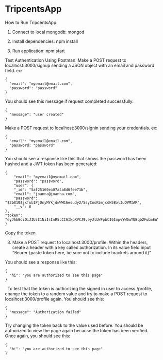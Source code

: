 # TripcentsApp

How to Run TripcentsApp:

1) Connect to local mongodb: 
  mongod

2) Install dependencies: 
  npm install

3) Run application:
  npm start


Test Authentication Using Postman:
Make a POST request to localhost:3000/signup sending a JSON object with an email and password field. 
  ex: 
  
    {
      "email": "myemail@email.com",
      "password": "password"
    }
  
  You should see this message if request completed successfully:
  
    {
      "message": "user created"
    }

Make a POST request to localhost:3000/signin sending your credentials. 
  ex:
  
    {
      "email": "myemail@email.com",
      "password: "password"
    }
  
  You should see a response like this that shows the password has been hashed and a JWT token has been generated:
  
    {
        "email": "myemail@myemail.com",
        "password": "password",
        "user": {
        "_id": "5af25160ea07a4a8d6fee71b",
        "email": "joanna@joanna.com",
        "password": "$2b$10$jxfub1PjDnyMYkjdwWH16esudy2/5syCooK5mjcdH5BolIuQVMIAK",
        "__v": 0
    },
    "token": "eyJhbGciOiJIUzI1NiIsInR5cCI6IkpXVCJ9.eyJlbWFpbCI6ImpvYW5uYUBqb2FubmEuY29tIiwidXNlcklkIjoiNWFmMjUxNjBlYTA3YTRhOGQ2ZmVlNzFiIiwiaWF0IjoxNTI1ODMwMDM0LCJleHAiOjE1MjU4MzM2MzR9.rgfOlgIODoP9QGf6G0atyQIQvMnzcTRxWusVPwCUskc"
    }
  
  Copy the token.
  
  3) Make a POST request to localhost:3000/profile. Within the headers, create a header with a key called authorization. In its value field input "Bearer {paste token here, be sure not to include brackets around it}"
  
  You should see a response like this:
  
    {
      "hi": "you are authorized to see this page"
    }
  
  To test that the token is authorizing the signed in user to access /profile, change the token to a random value and try to make a POST request to localhost:3000/profile again. You should see this:
  
    {
      "message": "Authorization failed"
    }
  
  Try changing the token back to the value used before. You should be authorized to view the page again because the token has been verified. Once again, you should see this:
  
    {
      "hi": "you are authorized to see this page"
    }

  
